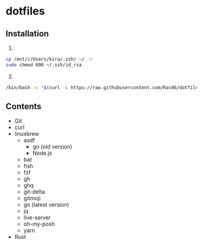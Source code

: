 # dotfiles

## Installation

1. 
```bash
cp /mnt/c/Users/kira/.ssh/ ~/ -r
sudo chmod 600 ~/.ssh/id_rsa
```

2. 
```bash
/bin/bash -c "$(curl -L https://raw.githubusercontent.com/Ras96/dotfiles/main/scripts/install.sh)"
```

## Contents

- Git
- curl
- linuxbrew
  - asdf
    - go (old version)
    - Node.js
  - bat
  - fish
  - fzf
  - gh
  - ghq
  - git-delta
  - gitmoji
  - go (latest version)
  - jq
  - live-server
  - oh-my-posh
  - yarn
- Rust
